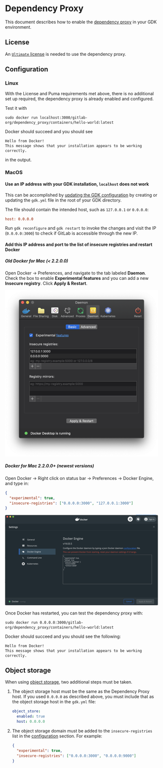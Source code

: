 # Dependency Proxy

This document describes how to enable the [dependency proxy](https://docs.gitlab.com/ee/user/packages/dependency_proxy/)
in your GDK environment.

## License

An [`Ultimate` license](https://about.gitlab.com/handbook/developer-onboarding/#working-on-gitlab-ee)
is needed to use the dependency proxy.

## Configuration

### Linux

With the License and Puma requirements met above, there is no additional set up required,
the dependency proxy is already enabled and configured.

Test it with

```shell
sudo docker run localhost:3000/gitlab-org/dependency_proxy/containers/hello-world:latest
```

Docker should succeed and you should see

```shell
Hello from Docker!
This message shows that your installation appears to be working correctly.
```

in the output.

### MacOS

#### Use an IP address with your GDK installation, `localhost` does not work

This can be accomplished by [updating the GDK configuration](../configuration.md) by
creating or updating the `gdk.yml` file in the root of your GDK directory.

The file should contain the intended host, such as `127.0.0.1` or `0.0.0.0`:

```ini
host: 0.0.0.0
```

Run `gdk reconfigure` and `gdk restart` to invoke the changes and visit the IP
(`0.0.0.0:3000`) to check if GitLab is accessible through the new IP.

#### Add this IP address and port to the list of insecure registries and restart Docker

##### Old Docker for Mac (< 2.2.0.0)

Open Docker -> Preferences, and navigate to the tab labeled **Daemon**.
Check the box to enable **Experimental features** and you can add
a new **Insecure registry**. Click **Apply & Restart**.

![Adding an insecure registry](img/dependency_proxy_macos_config.png)

##### Docker for Mac 2.2.0.0+ (newest versions)

Open Docker -> Right click on status bar -> Preferences -> Docker Engine, and type in:

```json
{
  "experimental": true,
  "insecure-registries": ["0.0.0.0:3000", "127.0.0.1:3000"]
}
```

![Adding an insecure registry on the new app](img/dependency_proxy_macos_config_new.png)

Once Docker has restarted, you can test the dependency proxy with:

```shell
sudo docker run 0.0.0.0:3000/gitlab-org/dependency_proxy/containers/hello-world:latest
```

Docker should succeed and you should see the following:

```shell
Hello from Docker!
This message shows that your installation appears to be working correctly.
```

## Object storage

When using [object storage](object_storage.md), two additional steps must be taken.

1. The object storage host must be the same as the Dependency Proxy host. If you used
   `0.0.0.0` as described above, you must include that as the object storage host in the
   `gdk.yml` file:

   ```yaml
   object_store:
     enabled: true
     host: 0.0.0.0
   ```

1. The object storage domain must be added to the `insecure-registries` list in the
[configuration](#configuration) section. For example:

   ```json
   {
     "experimental": true,
     "insecure-registries": ["0.0.0.0:3000", "0.0.0.0:9000"]
   }
   ```
